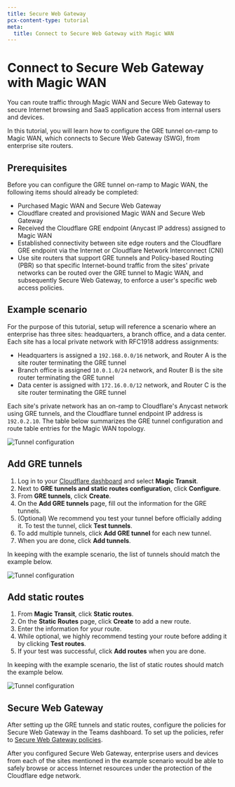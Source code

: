```yaml
---
title: Secure Web Gateway
pcx-content-type: tutorial
meta:
  title: Connect to Secure Web Gateway with Magic WAN
---
```


# Connect to Secure Web Gateway with Magic WAN

You can route traffic through Magic WAN and Secure Web Gateway to secure Internet browsing and SaaS application access from internal users and devices.

In this tutorial, you will learn how to configure the GRE tunnel on-ramp to Magic WAN, which connects to Secure Web Gateway (SWG), from enterprise site routers.

## Prerequisites

Before you can configure the GRE tunnel on-ramp to Magic WAN, the following items should already be completed:

*   Purchased Magic WAN and Secure Web Gateway
*   Cloudflare created and provisioned Magic WAN and Secure Web Gateway
*   Received the Cloudflare GRE endpoint (Anycast IP address) assigned to Magic WAN
*   Established connectivity between site edge routers and the Cloudflare GRE endpoint via the Internet or Cloudflare Network Interconnect (CNI)
*   Use site routers that support GRE tunnels and Policy-based Routing (PBR) so that specific Internet-bound traffic from the sites' private networks can be routed over the GRE tunnel to Magic WAN, and subsequently Secure Web Gateway, to enforce a user's specific web access policies.

## Example scenario

For the purpose of this tutorial, setup will reference a scenario where an enterprise has three sites: headquarters, a branch office, and a data center. Each site has a local private network with RFC1918 address assignments:

*   Headquarters is assigned a `192.168.0.0/16` network, and Router A is the site router terminating the GRE tunnel
*   Branch office is assigned `10.0.1.0/24` network, and Router B is the site router terminating the GRE tunnel
*   Data center is assigned with `172.16.0.0/12` network, and Router C is the site router terminating the GRE tunnel

Each site's private network has an on-ramp to Cloudflare's Anycast network using GRE tunnels, and the Cloudflare tunnel endpoint IP address is `192.0.2.10`. The table below summarizes the GRE tunnel configuration and route table entries for the Magic WAN topology.

![Tunnel configuration](/magic-wan/static/tunnel-config-values.png)

## Add GRE tunnels

1.  Log in to your [Cloudflare dashboard](https://dash.cloudflare.com) and select **Magic Transit**.
2.  Next to **GRE tunnels and static routes configuration**, click **Configure**.
3.  From **GRE tunnels**, click **Create**.
4.  On the **Add GRE tunnels** page, fill out the information for the GRE tunnels.
5.  (Optional) We recommend you test your tunnel before officially adding it. To test the tunnel, click **Test tunnels**.
6.  To add multiple tunnels, click **Add GRE tunnel** for each new tunnel.
7.  When you are done, click **Add tunnels**.

In keeping with the example scenario, the list of tunnels should match the example below.

![Tunnel configuration](/magic-wan/static/gre-tunnel-values.png)

## Add static routes

1.  From **Magic Transit**, click **Static routes**.
2.  On the **Static Routes** page, click **Create** to add a new route.
3.  Enter the information for your route.
4.  While optional, we highly recommend testing your route before adding it by clicking **Test routes**.
5.  If your test was successful, click **Add routes** when you are done.

In keeping with the example scenario, the list of static routes should match the example below.

![Tunnel configuration](/magic-wan/static/static-route-values.png)

## Secure Web Gateway

After setting up the GRE tunnels and static routes, configure the policies for Secure Web Gateway in the Teams dashboard. To set up the policies, refer to [Secure Web Gateway policies](/cloudflare-one/policies/filtering).

After you configured Secure Web Gateway, enterprise users and devices from each of the sites mentioned in the example scenario would be able to safely browse or access Internet resources under the protection of the Cloudflare edge network.
